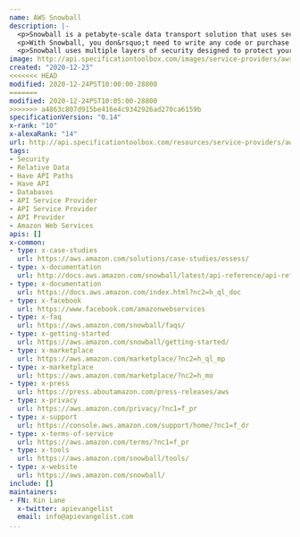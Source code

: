 ```yaml
---
name: AWS Snowball
description: |-
  <p>Snowball is a petabyte-scale data transport solution that uses secure appliances to&nbsp;<a href="https://aws.amazon.com/cloud-data-migration/">transfer large amounts of data</a>&nbsp;into and out of the&nbsp;<a href="https://aws.amazon.com/what-is-cloud-storage/">AWS cloud</a>. Using Snowball addresses common challenges with large-scale data transfers including high network costs, long transfer times, and security concerns. Transferring data with Snowball is simple, fast, secure, and can be as little as one-fifth the cost of high-speed Internet.</p>
  <p>With Snowball, you don&rsquo;t need to write any code or purchase any hardware to transfer your data. Simply create a job in the AWS Management Console and a Snowball appliance will be automatically shipped to you*. Once it arrives, attach the appliance to your local network, download and run the Snowball client to establish a connection, and then use the client to select the file directories that you want to transfer to the appliance. The client will then encrypt and transfer the files to the appliance at high speed. Once the transfer is complete and the appliance is ready to be returned, the E Ink shipping label will automatically update and you can track the job status via&nbsp;<a href="https://aws.amazon.com/sns/">Amazon Simple Notification Service (SNS)</a>, text messages, or directly in the Console.</p>
  <p>Snowball uses multiple layers of security designed to protect your data including tamper-resistant enclosures, 256-bit encryption, and an industry-standard Trusted Platform Module (TPM) designed to ensure both security and full chain-of-custody of your data. Once the data transfer job has been processed and verified, AWS performs a software erasure of the Snowball appliance.</p>
image: http://api.specificationtoolbox.com/images/service-providers/aws-snowball.jpg
created: "2020-12-23"
<<<<<<< HEAD
modified: 2020-12-24PST10:00:00-28800
=======
modified: 2020-12-24PST10:05:00-28800
>>>>>>> a4863c807d915be416e4c9342926ad270ca6159b
specificationVersion: "0.14"
x-rank: "10"
x-alexaRank: "14"
url: http://api.specificationtoolbox.com/resources/service-providers/aws-snowball/
tags:
- Security
- Relative Data
- Have API Paths
- Have API
- Databases
- API Service Provider
- API Service Provider
- API Provider
- Amazon Web Services
apis: []
x-common:
- type: x-case-studies
  url: https://aws.amazon.com/solutions/case-studies/essess/
- type: x-documentation
  url: http://docs.aws.amazon.com/snowball/latest/api-reference/api-reference.html
- type: x-documentation
  url: https://docs.aws.amazon.com/index.html?nc2=h_ql_doc
- type: x-facebook
  url: https://www.facebook.com/amazonwebservices
- type: x-faq
  url: https://aws.amazon.com/snowball/faqs/
- type: x-getting-started
  url: https://aws.amazon.com/snowball/getting-started/
- type: x-marketplace
  url: https://aws.amazon.com/marketplace/?nc2=h_ql_mp
- type: x-marketplace
  url: https://aws.amazon.com/marketplace/?nc2=h_mo
- type: x-press
  url: https://press.aboutamazon.com/press-releases/aws
- type: x-privacy
  url: https://aws.amazon.com/privacy/?nc1=f_pr
- type: x-support
  url: https://console.aws.amazon.com/support/home/?nc1=f_dr
- type: x-terms-of-service
  url: https://aws.amazon.com/terms/?nc1=f_pr
- type: x-tools
  url: https://aws.amazon.com/snowball/tools/
- type: x-website
  url: https://aws.amazon.com/snowball/
include: []
maintainers:
- FN: Kin Lane
  x-twitter: apievangelist
  email: info@apievangelist.com
...
```

